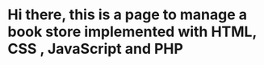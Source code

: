 <h1>Hi there, this is a page to manage a book store implemented with HTML, CSS , JavaScript and PHP</h1>
